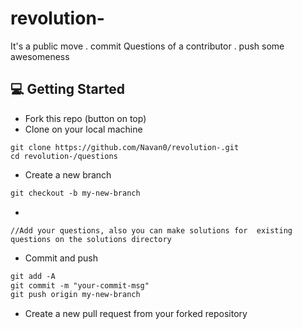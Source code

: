 # revolution-
It's a public move . commit  Questions of a contributor . push some awesomeness


## :computer: Getting Started

- Fork this repo (button on top)
- Clone on your local machine

```terminal
git clone https://github.com/Navan0/revolution-.git
cd revolution-/questions
```
- Create a new branch

```markdown
git checkout -b my-new-branch
```
- 
```
//Add your questions, also you can make solutions for  existing questions on the solutions directory
```
- Commit and push

```markdown
git add -A
git commit -m "your-commit-msg"
git push origin my-new-branch
```

- Create a new pull request from your forked repository



